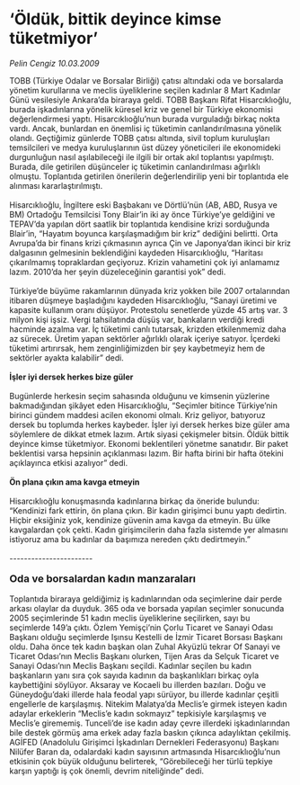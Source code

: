 # ‘Öldük, bittik deyince kimse tüketmiyor’

*Pelin Cengiz 10.03.2009*

<div class="taraf_structure_2col_1zq">
<div class="margen_n">



 <p>TOBB (Türkiye Odalar ve Borsalar Birliği) çatısı altındaki oda ve borsalarda yönetim kurullarına ve meclis üyeliklerine seçilen kadınlar 8 Mart Kadınlar Günü vesilesiyle Ankara’da biraraya geldi. TOBB Başkanı Rifat Hisarcıklıoğlu, burada işkadınlarına yönelik küresel kriz ve genel bir Türkiye ekonomisi değerlendirmesi yaptı. Hisarcıklıoğlu’nun burada vurguladığı birkaç nokta vardı. Ancak, bunlardan en önemlisi iç tüketimin canlandırılmasına yönelik olandı. Geçtiğimiz günlerde TOBB çatısı altında, sivil toplum kuruluşları temsilcileri ve medya kuruluşlarının üst düzey yöneticileri ile ekonomideki durgunluğun nasıl aşılabileceği ile ilgili bir ortak akıl toplantısı yapılmıştı. Burada, dile getirilen düşünceler iç tüketimin canlandırılması ağırlıklı olmuştu. Toplantıda getirilen önerilerin değerlendirilip yeni bir toplantıda ele alınması kararlaştırılmıştı. <br/><br/>Hisarcıklıoğlu, İngiltere eski Başbakanı ve Dörtlü’nün (AB, ABD, Rusya ve BM) Ortadoğu Temsilcisi Tony Blair’in iki ay önce Türkiye’ye geldiğini ve TEPAV’da yapılan dört saatlik bir toplantıda kendisine krizi sorduğunda Blair’in, “Hayatım boyunca karşılaşmadığım bir kriz” dediğini belirtti. Orta Avrupa’da bir finans krizi çıkmasının ayrıca Çin ve Japonya’dan ikinci bir kriz dalgasının gelmesinin beklendiğini kaydeden Hisarcıklıoğlu, “Haritası çıkarılmamış topraklardan geçiyoruz. Krizin vahametini çok iyi anlamamız lazım. 2010’da her şeyin düzeleceğinin garantisi yok” dedi. <br/><br/>Türkiye’de büyüme rakamlarının dünyada kriz yokken bile 2007 ortalarından itibaren düşmeye başladığını kaydeden Hisarcıklıoğlu, “Sanayi üretimi ve kapasite kullanım oranı düşüyor. Protestolu senetlerde yüzde 45 artış var. 3 milyon kişi işsiz. Vergi tahsilatında düşüş var, bankaların verdiği kredi hacminde azalma var. İç tüketimi canlı tutarsak, krizden etkilenmemiz daha az sürecek. Üretim yapan sektörler ağırlıklı olarak içeriye satıyor. İçerdeki tüketimi artırırsak, hem zenginliğimizden bir şey kaybetmeyiz hem de sektörler ayakta kalabilir” dedi. <b><br/><br/>İşler iyi dersek herkes bize güler</b> <br/><br/>Bugünlerde herkesin seçim sahasında olduğunu ve kimsenin yüzlerine bakmadığından şikâyet eden Hisarcıklıoğlu, “Seçimler bitince Türkiye’nin birinci gündem maddesi acilen ekonomi olmalı. Kriz geliyor, batıyoruz dersek bu toplumda herkes kaybeder. İşler iyi dersek herkes bize güler ama söylemlere de dikkat etmek lazım. Artık siyasi çekişmeler bitsin. Öldük bittik deyince kimse tüketmiyor. Ekonomi beklentileri yönetme sanatıdır. Bir paket beklentisi varsa hepsinin açıklanması lazım. Bir hafta birini bir hafta ötekini açıklayınca etkisi azalıyor” dedi.<b> <br/><br/>Ön plana çıkın ama kavga etmeyin</b> <br/><br/>Hisarcıklıoğlu konuşmasında kadınlarına birkaç da öneride bulundu: “Kendinizi fark ettirin, ön plana çıkın. Bir kadın girişimci bunu yaptı dedirtin. Hiçbir eksiğiniz yok, kendinize güvenin ama kavga da etmeyin. Bu ülke kavgalardan çok çekti. Kadın girişimcilerin daha fazla sistemde yer almasını istiyoruz ama bu kadınlar da başımıza nereden çıktı dedirtmeyin.” <br/><br/>-----------------------<b></b> <br/><br/><strong><font size="4">Oda ve borsalardan kadın manzaraları</font></strong> <br/><br/>Toplantıda biraraya geldiğimiz iş kadınlarından oda seçimlerine dair perde arkası olaylar da duyduk. 365 oda ve borsada yapılan seçimler sonucunda 2005 seçimlerinde 51 kadın meclis üyeliklerine seçilirken, sayı bu seçimlerde 149’a çıktı. Özlem Yemişçi’nin Çorlu Ticaret ve Sanayi Odası Başkanı olduğu seçimlerde Işınsu Kestelli de İzmir Ticaret Borsası Başkanı oldu. Daha önce tek kadın başkan olan Zuhal Akyüzlü tekrar Of Sanayi ve Ticaret Odası’nın Meclis Başkanı olurken, Tijen Aras da Selçuk Ticaret ve Sanayi Odası’nın Meclis Başkanı seçildi. Kadınlar seçilen bu kadın başkanların yanı sıra çok sayıda kadının da başkanlıkları birkaç oyla kaybettiğini söylüyor. Aksaray ve Kocaeli bu illerden bazıları. Doğu ve Güneydoğu’daki illerde hala feodal yapı sürüyor, bu illerde kadınlar çeşitli engellerle de karşılaşmış. Nitekim Malatya’da Meclis’e girmek isteyen kadın adaylar erkeklerin “Meclis’e kadın sokmayız” tepkisiyle karşılaşmış ve Meclis’e girememiş. Tunceli’de ise kadın aday çevre illerdeki işkadınlarından bile destek görmüş ama erkek aday fazla baskın çıkınca adaylıktan çekilmiş. AGİFED (Anadolulu Girişimci İşkadınları Dernekleri Federasyonu) Başkanı Nilüfer Baran da, odalardaki kadın sayısının artmasında Hisarcıklıoğlu’nun etkisinin çok büyük olduğunu belirterek, “Görebileceği her türlü tepkiye karşın yaptığı iş çok önemli, devrim niteliğinde” dedi.</p>
<br/>
<br/>
<br/>



<br/>


<div id="taraf_not">
</div>

</div>


</div>
